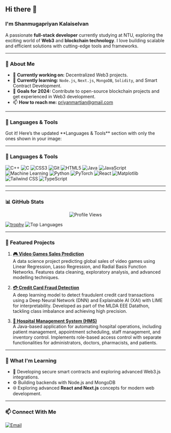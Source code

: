 ## Hi there 👋

### I'm Shanmugapriyan Kalaiselvan
A passionate **full-stack developer** currently studying at NTU, exploring the exciting world of **Web3** and **blockchain technology**. I love building scalable and efficient solutions with cutting-edge tools and frameworks.

---

### 🌟 **About Me**
- 🔭 **Currently working on:** Decentralized Web3 projects.
- 🌱 **Currently learning:** `Node.js`, `Next.js`, `MongoDB`, `Solidity`, and Smart Contract Development.
- 🎯 **Goals for 2024:** Contribute to open-source blockchain projects and get experienced in Web3 development.
- 📫 **How to reach me:** [priyanmartian@gmail.com](mailto:priyanmartian@gmail.com)

---

### 🚀 **Languages & Tools**
<p align="left">
  Got it! Here’s the updated **Languages & Tools** section with only the ones shown in your image:

---

### 🚀 **Languages & Tools**
<p align="left">
  <img src="https://img.shields.io/badge/C++-00599C?style=for-the-badge&logo=cplusplus&logoColor=white" alt="C++"/>
  <img src="https://img.shields.io/badge/C-00599C?style=for-the-badge&logo=c&logoColor=white" alt="C"/>
  <img src="https://img.shields.io/badge/CSS3-1572B6?style=for-the-badge&logo=css3&logoColor=white" alt="CSS3"/>
  <img src="https://img.shields.io/badge/Git-F05032?style=for-the-badge&logo=git&logoColor=white" alt="Git"/>
  <img src="https://img.shields.io/badge/HTML5-E34F26?style=for-the-badge&logo=html5&logoColor=white" alt="HTML5"/>
  <img src="https://img.shields.io/badge/Java-007396?style=for-the-badge&logo=java&logoColor=white" alt="Java"/>
  <img src="https://img.shields.io/badge/JavaScript-F7DF1E?style=for-the-badge&logo=javascript&logoColor=black" alt="JavaScript"/>
  <img src="https://img.shields.io/badge/Machine%20Learning-FF6F00?style=for-the-badge&logo=machine-learning&logoColor=white" alt="Machine Learning"/>
  <img src="https://img.shields.io/badge/Python-3776AB?style=for-the-badge&logo=python&logoColor=white" alt="Python"/>
  <img src="https://img.shields.io/badge/PyTorch-EE4C2C?style=for-the-badge&logo=pytorch&logoColor=white" alt="PyTorch"/>
  <img src="https://img.shields.io/badge/React-61DAFB?style=for-the-badge&logo=react&logoColor=black" alt="React"/>
  <img src="https://img.shields.io/badge/Matplotlib-ffffff?style=for-the-badge&logo=matplotlib&logoColor=black" alt="Matplotlib"/>
  <img src="https://img.shields.io/badge/Tailwind%20CSS-38B2AC?style=for-the-badge&logo=tailwind-css&logoColor=white" alt="Tailwind CSS"/>
  <img src="https://img.shields.io/badge/TypeScript-3178C6?style=for-the-badge&logo=typescript&logoColor=white" alt="TypeScript"/>
</p>

---

</p>

---

### 📊 **GitHub Stats**
<p align="center">
  <img src="https://komarev.com/ghpvc/?username=Shapriyan19&color=blue" alt="Profile Views" />

[![trophy](https://github-profile-trophy.vercel.app/?username=Shapriyan19&theme=radical&no-frame=true&margin-w=15)](https://github.com/ryo-ma/github-profile-trophy)
  <img src="https://github-readme-stats.vercel.app/api/top-langs/?username=Shapriyan19&layout=compact&theme=radical" alt="Top Languages" />
</p>

---

### 🌟 **Featured Projects**
1. [**🎮 Video Games Sales Prediction**](https://github.com/Shapriyan19/Video_Games_Sales_Prediction)  
   A data science project predicting global sales of video games using Linear Regression, Lasso Regression, and Radial Basis Function Networks. Features data cleaning, exploratory analysis, and advanced modelling techniques.
   
2. [**💳 Credit Card Fraud Detection**](https://github.com/Shapriyan19/Datathon)  
   A deep learning model to detect fraudulent credit card transactions using a Deep Neural Network (DNN) and Explainable AI (XAI) with LIME for interpretability. Developed as part of the MLDA EEE Datathon, tackling class imbalance and achieving high precision.

3. [**🏥 Hospital Management System (HMS)**](https://github.com/Shapriyan19/SC2002_HMS)  
   A Java-based application for automating hospital operations, including patient management, appointment scheduling, staff management, and inventory control. Implements role-based access control with separate functionalities for administrators, doctors, pharmacists, and patients.

---

### 🎯 **What I'm Learning**
- 🔐 Developing secure smart contracts and exploring advanced Web3.js integrations.
- ⚙️ Building backends with Node.js and MongoDB
- 🌐 Exploring advanced **React and Next.js** concepts for modern web development.

---

### 📫 **Connect With Me**
<p align="left">
  <a href="mailto:priyanmartian@gmail.com">
    <img src="https://img.shields.io/badge/Email-D14836?style=for-the-badge&logo=gmail&logoColor=white" alt="Email"/>
  </a>
</p>
